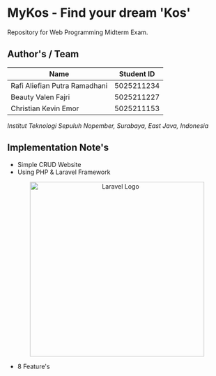 # MyKos - Find your dream 'Kos'

Repository for Web Programming Midterm Exam.

## Author's / Team
| Name                              | Student ID |
| ----------------------------------|------------|
| Rafi Aliefian Putra Ramadhani     | 5025211234 |
| Beauty Valen Fajri                | 5025211227 |
| Christian Kevin Emor              | 5025211153 |

*Institut Teknologi Sepuluh Nopember, Surabaya, East Java, Indonesia*

## Implementation Note's
- Simple CRUD Website 
- Using PHP & Laravel Framework 
<p align="center"><a href="https://laravel.com" target="_blank"><img src="https://raw.githubusercontent.com/laravel/art/master/logo-lockup/5%20SVG/2%20CMYK/1%20Full%20Color/laravel-logolockup-cmyk-red.svg" width="400" alt="Laravel Logo"></a></p>

- 8 Feature's
